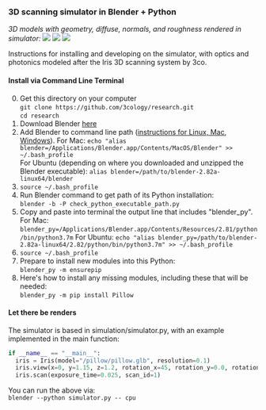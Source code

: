 ### 3D scanning simulator in Blender + Python

*3D models with geometry, diffuse, normals, and roughness rendered in simulator:*
![](https://github.com/3cology/research/blob/master/simulation/outputs/chair_0.png)
![](https://github.com/3cology/research/blob/master/simulation/outputs/tire_0.png)
![](https://github.com/3cology/research/blob/master/simulation/outputs/pillow_0.png)

Instructions for installing and developing on the simulator, with optics and photonics modeled after the Iris 3D scanning system by 3co.

#### Install via Command Line Terminal
0. Get this directory on your computer  
   `git clone https://github.com/3cology/research.git`  
   `cd research`
1. Download Blender [here](https://www.blender.org/download/ "here")
2. Add Blender to command line path ([instructions for Linux, Mac, Windows](https://docs.blender.org/manual/en/2.79/render/workflows/command_line.html "instructions")).
   For Mac: 
   `echo "alias blender=/Applications/Blender.app/Contents/MacOS/Blender" >> ~/.bash_profile`  
   For Ubuntu (depending on where you downloaded and unzipped the Blender executable):
   `alias blender=/path/to/blender-2.82a-linux64/blender`
3. `source ~/.bash_profile`
4. Run Blender command to get path of its Python installation:  
   `blender -b -P check_python_executable_path.py`
5. Copy and paste into terminal the output line that includes "blender_py".
   For Mac:
   `blender_py=/Applications/Blender.app/Contents/Resources/2.81/python/bin/python3.7m`
   For Ubuntu:
   `echo "alias blender_py=/path/to/blender-2.82a-linux64/2.82/python/bin/python3.7m" >> ~/.bash_profile`
6. `source ~/.bash_profile`
5. Prepare to install new modules into this Python:  
   `blender_py -m ensurepip`
6. Here's how to install any missing modules, including these that will be needed:  
   `blender_py -m pip install Pillow`

#### Let there be renders
The simulator is based in simulation/simulator.py, with an example implemented in the main function: 

```python
if __name__ == "__main__": 
  iris = Iris(model="/pillow/pillow.glb", resolution=0.1)
  iris.view(x=0, y=1.15, z=1.2, rotation_x=45, rotation_y=0.0, rotation_z=180)
  iris.scan(exposure_time=0.025, scan_id=1)
```
You can run the above via:  
  `blender --python simulator.py -- cpu`
